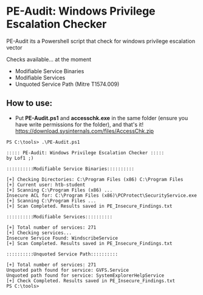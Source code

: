 # PE-Audit: Windows Privilege Escalation Checker
PE-Audit its a Powershell script that check for windows privilege escalation vector

Checks available... at the moment
- Modifiable Service Binaries
- Modifiable Services
- Unquoted Service Path (Mitre T1574.009)

## How to use:
- Put **PE-Audit.ps1** and **accesschk.exe** in the same folder (ensure you have write permissions for the folder), and that's it!
https://download.sysinternals.com/files/AccessChk.zip

```
PS C:\tools> .\PE-Audit.ps1

::::: PE-Audit: Windows Privilege Escalation Checker :::::
by Lof1 ;)

::::::::::Modifiable Service Binaries::::::::::

[+] Checking Directories: C:\Program Files (x86) C:\Program Files
[+] Current user: htb-student
[+] Scanning C:\Program Files (x86) ...
Insecure ACL for: C:\Program Files (x86)\PCProtect\SecurityService.exe
[+] Scanning C:\Program Files ...
[+] Scan Completed. Results saved in PE_Insecure_Findings.txt

::::::::::Modifiable Services::::::::::

[+] Total number of services: 271
[+] Checking services...
Insecure Service Found: WindscribeService
[+] Scan Completed. Results saved in PE_Insecure_Findings.txt

::::::::::Unquoted Service Path::::::::::

[+] Total number of services: 271
Unquoted path found for service: GVFS.Service
Unquoted path found for service: SystemExplorerHelpService
[+] Check Completed. Results saved in PE_Insecure_Findings.txt
PS C:\tools> 

```
